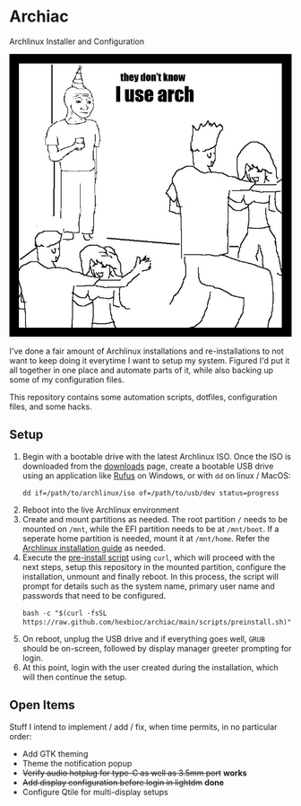 # Archiac

Archlinux Installer and Configuration

![they dont know i use arch meme](assets/arch-meme.png)

I've done a fair amount of Archlinux installations and re-installations
to not want to keep doing it everytime I want to setup my system. Figured I'd
put it all together in one place and automate parts of it, while also backing
up some of my configuration files.

This repository contains some automation scripts, dotfiles, configuration
files, and some hacks.


## Setup

1.  Begin with a bootable drive with the latest Archlinux ISO. Once the ISO
    is downloaded from the [downloads](https://archlinux.org/download/) page,
    create a bootable USB drive using an application like
    [Rufus](https://rufus.ie/en/) on Windows, or with `dd` on linux / MacOS: 
    ```
    dd if=/path/to/archlinux/iso of=/path/to/usb/dev status=progress
    ```
1.  Reboot into the live Archlinux environment
1.  Create and mount partitions as needed. The root partition `/` needs to be
    mounted on `/mnt`, while the EFI partition needs to be at `/mnt/boot`.
    If a seperate home partition is needed, mount it at `/mnt/home`. Refer the
    [Archlinux installation guide](https://wiki.archlinux.org/title/Installation_guide)
    as needed.
1.  Execute the [pre-install script](scripts/preinstall.sh) using `curl`, which
    will proceed with the next steps, setup this repository in the mounted
    partition, configure the installation, unmount and finally reboot. In this
    process, the script will prompt for details such as the system name, primary
    user name and passwords that need to be configured.
    ```
    bash -c "$(curl -fsSL https://raw.github.com/hexbioc/archiac/main/scripts/preinstall.sh)"
    ```
1.  On reboot, unplug the USB drive and if everything goes well, `GRUB` should
    be on-screen, followed by display manager greeter prompting for login.
1.  At this point, login with the user created during the installation, which
    will then continue the setup.


## Open Items

Stuff I intend to implement / add / fix, when time permits, in no particular
order:

-   Add GTK theming
-   Theme the notification popup
-   ~~Verify audio hotplug for type-C as well as 3.5mm port~~ **works**
-   ~~Add display configuration before login in lightdm~~ **done**
-   Configure Qtile for multi-display setups

